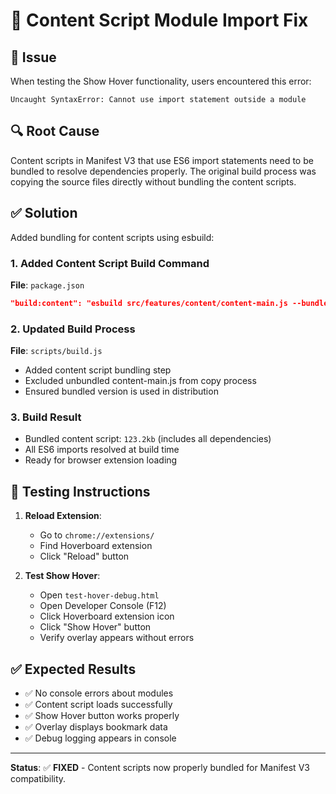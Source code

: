 # 🔧 Content Script Module Import Fix

## 🎯 Issue
When testing the Show Hover functionality, users encountered this error:
```
Uncaught SyntaxError: Cannot use import statement outside a module
```

## 🔍 Root Cause
Content scripts in Manifest V3 that use ES6 import statements need to be bundled to resolve dependencies properly. The original build process was copying the source files directly without bundling the content scripts.

## ✅ Solution
Added bundling for content scripts using esbuild:

### 1. Added Content Script Build Command
**File**: `package.json`
```json
"build:content": "esbuild src/features/content/content-main.js --bundle --outfile=dist/src/features/content/content-main.js --format=esm --platform=browser"
```

### 2. Updated Build Process
**File**: `scripts/build.js`
- Added content script bundling step
- Excluded unbundled content-main.js from copy process
- Ensured bundled version is used in distribution

### 3. Build Result
- Bundled content script: `123.2kb` (includes all dependencies)
- All ES6 imports resolved at build time
- Ready for browser extension loading

## 🧪 Testing Instructions

1. **Reload Extension**: 
   - Go to `chrome://extensions/`
   - Find Hoverboard extension
   - Click "Reload" button

2. **Test Show Hover**:
   - Open `test-hover-debug.html`
   - Open Developer Console (F12)
   - Click Hoverboard extension icon
   - Click "Show Hover" button
   - Verify overlay appears without errors

## ✅ Expected Results
- ✅ No console errors about modules
- ✅ Content script loads successfully
- ✅ Show Hover button works properly
- ✅ Overlay displays bookmark data
- ✅ Debug logging appears in console

---

**Status**: ✅ **FIXED** - Content scripts now properly bundled for Manifest V3 compatibility. 